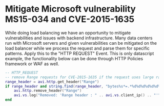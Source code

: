 # Mitigate	Microsoft	vulnerability	MS15-034 and CVE-2015-1635
While	doing	load	balancing	we	have	an	opportunity	to	mitigate	vulnerabilities	and	issues	with	backend
infrastructure.	 Many	 data	 centers	 run	 with	 Microsoft	 servers	 and	 given	 vulnerabilities	 can	 be
mitigated	on	the	load	balancer	while	we	process	the	request	and	parse	them	for	specific	patterns. Apply this to the "HTTP REQUEST" Event.
This is only datascript example, the functionality below can be done through HTTP Policies framework or WAF as well.

```lua
-- HTTP_REQUEST
-- remove Range requests for CVE-2015-1635 if the request uses large ranges
range_header = avi.http.get_header("Range")
if range_header and string.find(range_header, "bytes%s*=.*%d%d%d%d%d%d%d%d%d%d.*") then
    avi.http.remove_header("Range")
    avi.vs.log("Removed: 'Range header : " .. avi.vs.client_ip() .. "'")
end
```

